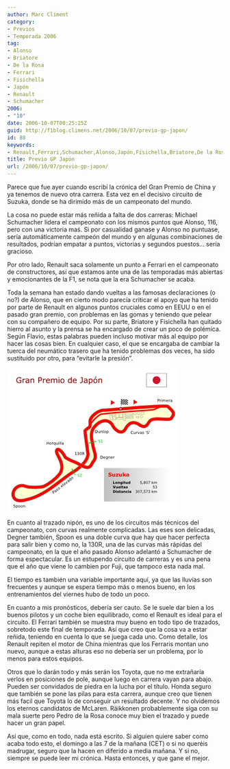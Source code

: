 ```yaml
---
author: Marc Climent
category:
- Previos
- Temporada 2006
tag:
- Alonso
- Briatore
- De la Rosa
- Ferrari
- Fisichella
- Japón
- Renault
- Schumacher
2006:
- "10"
date: 2006-10-07T00:25:25Z
guid: http://f1blog.climens.net/2006/10/07/previo-gp-japon/
id: 88
keywords:
- Renault,Ferrari,Schumacher,Alonso,Japón,Fisichella,Briatore,De la Rosa
title: Previo GP Japón
url: /2006/10/07/previo-gp-japon/
---
```


Parece que fue ayer cuando escribí la crónica del Gran Premio de China y ya tenemos de nuevo otra carrera. Esta vez en el decisivo circuito de Suzuka, donde se ha dirimido más de un campeonato del mundo.

La cosa no puede estar más reñida a falta de dos carreras: Michael Schumacher lidera el campeonato con los mismos puntos que Alonso, 116, pero con una victoria maś. Si por casualidad ganase y Alonso no puntuase, sería automáticamente campeón del mundo y en algunas combinaciones de resultados, podrían empatar a puntos, victorias y segundos puestos&#8230; sería gracioso.

Por otro lado, Renault saca solamente un punto a Ferrari en el campeonato de constructores, así que estamos ante una de las temporadas más abiertas y emocionantes de la F1, se nota que la era Schumacher se acaba.

Toda la semana han estado dando vueltas a las famosas declaraciones (o no?) de Alonso, que en cierto modo parecía criticar el apoyo que ha tenido por parte de Renault en algunos puntos cruciales como en EEUU o en el pasado gran premio, con problemas en las gomas y teniendo que pelear con su compañero de equipo. Por su parte, Briatore y Fisichella han quitado hierro al asunto y la prensa se ha encargado de crear un poco de polémica. Según Flavio, estas palabras pueden incluso motivar más al equipo por hacer las cosas bien. En cualquier caso, el que se encargaba de cambiar la tuerca del neumático trasero que ha tenido problemas dos veces, ha sido sustituido por otro, para &#8220;evitarle la presión&#8221;.

![Suzuka](/files/2006/10/Japon.png)

En cuanto al trazado nipón, es uno de los circuitos más técnicos del campeonato, con curvas realmente complicadas. Las eses son delicadas, Degner también, Spoon es una doble curva que hay que hacer perfecta para salir bien y como no, la 130R, una de las curvas más rápidas del campeonato, en la que el año pasado Alonso adelantó a Schumacher de forma espectacular. Es un estupendo circuito de carreras y es una pena que el año que viene lo cambien por Fuji, que tampoco esta nada mal.
  
El tiempo es también una variable importante aquí, ya que las lluvias son frecuentes y aunque se espera tiempo más o menos bueno, en los entrenamientos del viernes hubo de todo un poco.

En cuanto a mis pronósticos, debería ser cauto. Se le suele dar bien a los buenos pilotos y un coche bien equilibrado, como el Renault es ideal para el circuito. El Ferrari también se muestra muy bueno en todo tipo de trazados, sobretodo este final de temporada. Así que creo que la cosa va a estar reñida, teniendo en cuenta lo que se juega cada uno. Como detalle, los Renault repiten el motor de China mientras que los Ferraris montan uno nuevo, aunque a estas alturas eso no debería ser un problema, por lo menos para estos equipos.

Otros que lo darán todo y más serán los Toyota, que no me extrañaría verlos en posiciones de pole, aunque luego en carrera vayan para abajo. Pueden ser convidados de piedra en la lucha por el título. Honda seguro que también se pone las pilas para esta carrera, aunque creo que tienen más facil que Toyota lo de conseguir un resultado decente. Y no olvidemos los eternos candidatos de McLaren. Räikkonen probablemente siga con su mala suerte pero Pedro de la Rosa conoce muy bien el trazado y puede hacer un gran papel.
  
Así que, como en todo, nada está escrito. Si alguien quiere saber como acaba todo esto, el domingo a las 7 de la mañana (CET) o si no queréis madrugar, seguro que la hacen en diferido a media mañana. Y si no, siempre se puede leer mi crónica. Hasta entonces, y que gane el mejor.